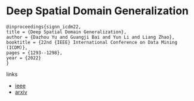 # Deep Spatial Domain Generalization

```
@inproceedings{signn_icdm22,
title = {Deep Spatial Domain Generalization},
author = {Dazhou Yu and Guangji Bai and Yun Li and Liang Zhao},
booktitle = {22nd {IEEE} International Conference on Data Mining (ICDM)},
pages = {1293--1298},
year = {2022}
}
```

links
- [ieee](https://doi.org/10.1109/ICDM54844.2022.00170)
- [arxiv](https://arxiv.org/abs/2210.00729)
